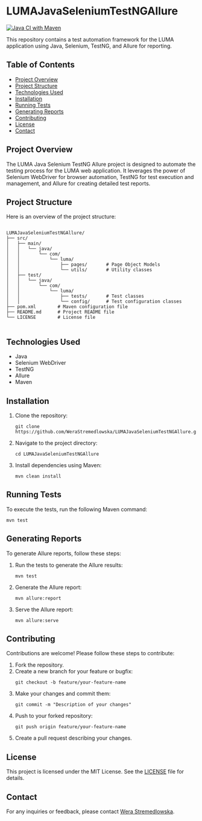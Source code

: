 # LUMAJavaSeleniumTestNGAllure

[![Java CI with Maven](https://github.com/WeraStremedlowska/LUMAJavaSeleniumTestNGAllure/actions/workflows/build.yml/badge.svg)](https://github.com/WeraStremedlowska/LUMAJavaSeleniumTestNGAllure/actions/workflows/build.yml)
<!DOCTYPE html>
<html lang="en">
<head>
    <meta charset="UTF-8">
    <meta name="viewport" content="width=device-width, initial-scale=1.0">
    <title>README - LUMA Java Selenium TestNG Allure</title>
</head>
<body>

<p>This repository contains a test automation framework for the LUMA application using Java, Selenium, TestNG, and Allure for reporting.</p>

<h2>Table of Contents</h2>
<ul>
    <li><a href="#project-overview">Project Overview</a></li>
    <li><a href="#project-structure">Project Structure</a></li>
    <li><a href="#technologies-used">Technologies Used</a></li>
    <li><a href="#installation">Installation</a></li>
    <li><a href="#running-tests">Running Tests</a></li>
    <li><a href="#generating-reports">Generating Reports</a></li>
    <li><a href="#contributing">Contributing</a></li>
    <li><a href="#license">License</a></li>
    <li><a href="#contact">Contact</a></li>
</ul>

<h2 id="project-overview">Project Overview</h2>
<p>The LUMA Java Selenium TestNG Allure project is designed to automate the testing process for the LUMA web application. It leverages the power of Selenium WebDriver for browser automation, TestNG for test execution and management, and Allure for creating detailed test reports.</p>

<h2 id="project-structure">Project Structure</h2>
<p>Here is an overview of the project structure:</p>
<pre>
<code>
LUMAJavaSeleniumTestNGAllure/
├── src/
│   ├── main/
│   │   └── java/
│   │       └── com/
│   │           └── luma/
│   │               ├── pages/       # Page Object Models
│   │               └── utils/       # Utility classes
│   ├── test/
│   │   └── java/
│   │       └── com/
│   │           └── luma/
│   │               ├── tests/       # Test classes
│   │               └── config/      # Test configuration classes
├── pom.xml        # Maven configuration file
├── README.md      # Project README file
└── LICENSE        # License file
</code>
</pre>

<h2 id="technologies-used">Technologies Used</h2>
<ul>
    <li>Java</li>
    <li>Selenium WebDriver</li>
    <li>TestNG</li>
    <li>Allure</li>
    <li>Maven</li>
</ul>

<h2 id="installation">Installation</h2>
<ol>
    <li>Clone the repository:
        <pre><code>git clone https://github.com/WeraStremedlowska/LUMAJavaSeleniumTestNGAllure.git</code></pre>
    </li>
    <li>Navigate to the project directory:
        <pre><code>cd LUMAJavaSeleniumTestNGAllure</code></pre>
    </li>
    <li>Install dependencies using Maven:
        <pre><code>mvn clean install</code></pre>
    </li>
</ol>

<h2 id="running-tests">Running Tests</h2>
<p>To execute the tests, run the following Maven command:</p>
<pre><code>mvn test</code></pre>

<h2 id="generating-reports">Generating Reports</h2>
<p>To generate Allure reports, follow these steps:</p>
<ol>
    <li>Run the tests to generate the Allure results:
        <pre><code>mvn test</code></pre>
    </li>
    <li>Generate the Allure report:
        <pre><code>mvn allure:report</code></pre>
    </li>
    <li>Serve the Allure report:
        <pre><code>mvn allure:serve</code></pre>
    </li>
</ol>

<h2 id="contributing">Contributing</h2>
<p>Contributions are welcome! Please follow these steps to contribute:</p>
<ol>
    <li>Fork the repository.</li>
    <li>Create a new branch for your feature or bugfix:
        <pre><code>git checkout -b feature/your-feature-name</code></pre>
    </li>
    <li>Make your changes and commit them:
        <pre><code>git commit -m "Description of your changes"</code></pre>
    </li>
    <li>Push to your forked repository:
        <pre><code>git push origin feature/your-feature-name</code></pre>
    </li>
    <li>Create a pull request describing your changes.</li>
</ol>

<h2 id="license">License</h2>
<p>This project is licensed under the MIT License. See the <a href="LICENSE">LICENSE</a> file for details.</p>

<h2 id="contact">Contact</h2>
<p>For any inquiries or feedback, please contact <a href="mailto:werastremedlowska@example.com">Wera Stremedlowska</a>.</p>

</body>
</html>



